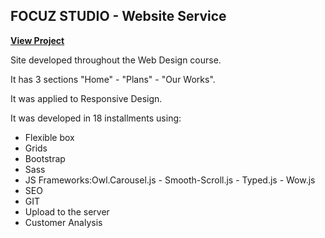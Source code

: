 ## FOCUZ STUDIO - Website Service

[**View Project**](https://andresfernandez89.github.io/focuz-studio-project/)

Site developed throughout the Web Design course.

It has 3 sections "Home" - "Plans" - "Our Works".

It was applied to Responsive Design.

It was developed in 18 installments using:

- Flexible box
- Grids
- Bootstrap
- Sass
- JS Frameworks:Owl.Carousel.js - Smooth-Scroll.js - Typed.js - Wow.js
- SEO
- GIT
- Upload to the server
- Customer Analysis
